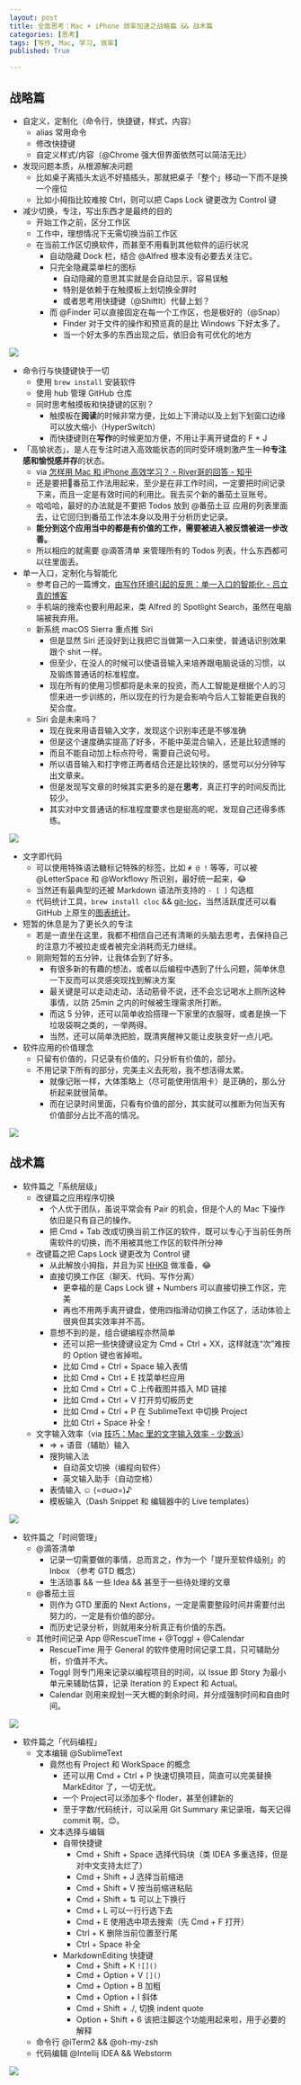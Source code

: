 ```yaml
---
layout: post
title: 全面思考：Mac + iPhone 效率加速之战略篇 && 战术篇
categories: [思考]
tags: [写作, Mac, 学习, 效率]
published: True

---
```


## 战略篇

- 自定义，定制化（命令行，快捷键，样式，内容）
    + alias 常用命令
    + 修改快捷键
    + 自定义样式/内容（@Chrome 强大但界面依然可以简洁无比）
- 发现问题本质，从根源解决问题
    + 比如桌子离插头太远不好插插头，那就把桌子「整个」移动一下而不是换一个座位
    + 比如小拇指比较难按 Ctrl，则可以把 Caps Lock 键更改为 Control 键
- 减少切换，专注，写出东西才是最终的目的
    + 开始工作之前，区分工作区
    + 工作中，理想情况下无需切换当前工作区
    + 在当前工作区切换软件，而甚至不用看到其他软件的运行状况
        * 自动隐藏 Dock 栏，结合 @Alfred 根本没有必要去关注它。
        * 只完全隐藏菜单栏的图标
            - 自动隐藏的意思其实就是会自动显示，容易误触
            - 特别是依赖于在触摸板上划切换全屏时
            - 或者思考用快捷键（@ShiftIt）代替上划？
        * 而 @Finder 可以直接固定在每一个工作区，也是极好的（@Snap）
            - Finder 对于文件的操作和预览真的是比 Windows 下好太多了。
            - 当一个好太多的东西出现之后，依旧会有可优化的地方

![](//o7mw3gkkh.qnssl.com//images/2016/1468146690815.png)

- 命令行与快捷键快于一切
    + 使用 `brew install` 安装软件
    + 使用 hub 管理 GitHub 仓库
    + 同时思考触摸板和快捷键的区别？
        + 触摸板在**阅读**的时候非常方便，比如上下滑动以及上划下划窗口边缘可以放大缩小（HyperSwitch）
        + 而快捷键则在**写作**的时候更加方便，不用让手离开键盘的 F + J
- 「高愉状态」，是人在专注时进入高效能状态的同时受环境刺激产生一种**专注感和愉悦感并存**的状态。
    + via [怎样用 Mac 和 iPhone 高效学习？ - River哥的回答 - 知乎](https://www.zhihu.com/question/27297809/answer/85341732)
    + 还是要把🍅番茄工作法用起来，至少是在非工作时间，一定要把时间记录下来，而且一定是有效时间的利用比。我去买个新的番茄土豆账号。
    + 哈哈哈，最好的办法就是不要把 Todos 放到 @番茄土豆 应用的列表里面去，让它回归到番茄工作法本身以及用于分析历史记录。
    + **能分到这个应用当中的都是有价值的工作，需要被进入被反馈被进一步改善。**
    + 所以相应的就需要 @滴答清单 来管理所有的 Todos 列表，什么东西都可以往里面丢。
- 单一入口，定制化与智能化
    + 参考自己的一篇博文，[由写作环境引起的反思：单一入口的智能化 - 吕立青的博客](https://databasedev.github.io/2015-05-12-intellectual-and-single-entrance/)
    + 手机端的搜索也要利用起来，类 Alfred 的 Spotlight Search，虽然在电脑端被我弃用。
    + 新系统 macOS Sierra 重点推 Siri
        * 但是显然 Siri 还没好到让我把它当做第一入口来使，普通话识别效果跟个 shit 一样。
        * 但至少，在没人的时候可以使语音输入来培养跟电脑说话的习惯，以及锻炼普通话的标准程度。
        * 现在所有的使用习惯都将是未来的投资，而人工智能是根据个人的习惯来进一步训练的，所以现在的行为是会影响今后人工智能更自我的契合度。
    + Siri 会是未来吗？
        * 现在我来用语音输入文字，发现这个识别率还是不够准确
        * 但是这个速度确实提高了好多，不能中英混合输入，还是比较遗憾的
        * 而且不能自动加上标点符号，需要自己说句号。
        * 所以语音输入和打字修正两者结合还是比较快的，感觉可以分分钟写出文章来。
        * 但是发现写文章的时候其实更多的是在**思考**，真正打字的时间反而比较少。
        * 其实对中文普通话的标准程度要求也是挺高的呢，发现自己还得多练练。

![](//o7mw3gkkh.qnssl.com//images/2016/1468146749104.png)

- 文字即代码
    + 可以使用特殊语法糖标记特殊的标签，比如 `# @ !` 等等，可以被 @LetterSpace 和 @Workflowy 所识别，最好统一起来，😂
    + 当然还有最典型的还被 Markdown 语法所支持的 `- [ ]` 勾选框
    + 代码统计工具，`brew install cloc` && [git-loc](https://github.com/josephwecker/git-loc)，当然活跃度还可以看 GitHub 上原生的[图表统计](https://github.com/JimmyLv/jimmy.lv/graphs/code-frequency)。
- 短暂的休息是为了更长久的专注
    + 若是一直坐在这里，我都不相信自己还有清晰的头脑去思考，去保持自己的注意力不被拉走或者被完全消耗而无力继续。
    + 刚刚短暂的五分钟，让我体会到了好多。
        * 有很多新的有趣的想法，或者以后编程中遇到了什么问题，简单休息一下反而可以灵感突现找到解决方案
        * 最关键是可以走动走动，活动筋骨不说，还不会忘记喝水上厕所这种事情，以防 25min  之内的时候被生理需求所打断。
        * 而这 5 分钟，还可以简单收拾搭理一下家里的衣服呀，或者是换一下垃圾袋啊之类的，一举两得。
        * 当然，还可以简单洗把脸，既清爽醒神又能让皮肤变好一点儿吧。 
- 软件应用的价值理念
    + 只留有价值的，只记录有价值的，只分析有价值的，部分。
    + 不用记录下所有的部分，完美主义去死啦，我不想活得太累。
        * 就像记账一样，大体策略上（尽可能使用信用卡）是正确的，那么分析起来就很简单。
        * 而在记录时间里面，只看有价值的部分，其实就可以推断为何当天有价值部分占比不高的情况。

![](//o7mw3gkkh.qnssl.com//images/2016/1468146873449.png)

## 战术篇

- 软件篇之「系统层级」
    + 改键篇之应用程序切换
        * 个人优于团队，虽说平常会有 Pair 的机会，但是个人的 Mac 下操作依旧是只有自己的操作。
        * 把 Cmd + Tab 改成切换当前工作区的软件，既可以专心于当前任务所需软件的切换，而不用被其他工作区的软件所分神
    + 改键篇之把 Caps Lock 键更改为 Control 键
        * 从此解放小拇指，并且为买 [HHKB](https://en.wikipedia.org/wiki/Happy_Hacking_Keyboard) 做准备，😂
        * 直接切换工作区（聊天、代码、写作分离）
            + 更幸福的是 Caps Lock 键 + Numbers 可以直接切换工作区，完美
            + 再也不用两手离开键盘，使用四指滑动切换工作区了，活动体验上很爽但其实效率并不高。
        * 意想不到的是，组合键编程亦然简单
            + 还可以把一些快捷键设定为 Cmd + Ctrl + XX，这样就连“次”难按的 Option 键也省掉啦。
            + 比如 Cmd + Ctrl + Space 输入表情
            + 比如 Cmd + Ctrl + E 找菜单栏应用
            + 比如 Cmd + Ctrl + C 上传截图并插入 MD 链接
            + 比如 Cmd + Ctrl + V 打开剪切板历史
            + 比如 Cmd + Ctrl + P 在 SublimeText 中切换 Project
            + 比如 Ctrl + Space 补全！
    + 文字输入效率（via [技巧：Mac 里的文字输入效率 - 少数派](http://sspai.com/31525)）
        * => + 语音（辅助）输入
        * 搜狗输入法
            - 自动英文切换（编程向软件）
            - 英文输入助手（自动空格）
        * 表情输入 ☺️ (=σωσ=)♪
        * 模板输入（Dash Snippet 和 编辑器中的 Live templates）
    
![](//o7mw3gkkh.qnssl.com//images/2016/1468140060115.png)

- 软件篇之「时间管理」
    + @滴答清单
        * 记录一切需要做的事情，总而言之，作为一个「提升至软件级别」的 Inbox （参考 GTD 概念）
        * 生活琐事 && 一些 Idea && 甚至于一些待处理的文章
    + @番茄土豆
        * 则作为 GTD 里面的 Next Actions，一定是需要整段时间并需要付出努力的，一定是有价值的部分。
        * 而历史记录分析，则就用来分析真正有价值的东西。
    + 其他时间记录 App @RescueTime + @Toggl + @Calendar
        * RescueTime 用于 General 的软件使用时间记录工具，只可辅助分析，价值并不大。
        * Toggl 则专门用来记录以编程项目的时间，以 Issue 即 Story 为最小单元来辅助估算，记录 Iteration 的 Expect 和 Actual。
        * Calendar 则用来规划一天大概的剩余时间，并分成强制时间和自由时间。

![](//o7mw3gkkh.qnssl.com//images/2016/1468145148644.png)

- 软件篇之「代码编程」
    + 文本编辑 @SublimeText 
        + 竟然也有 Project 和 WorkSpace 的概念
            - 还可以用 Cmd + Ctrl + P 快速切换项目，简直可以完美替换 MarkEditor 了，一切无忧。
            - 一个 Project可以添加多个 floder，甚至创建新的
            - 至于字数/代码统计，可以采用 Git Summary 来记录哦，每天记得 commit 啊，😊。
        + 文本选择与编辑
            * 自带快捷键
                - Cmd + Shift + Space 选择代码块（类 IDEA 多重选择，但是对中文支持太烂了）
                - Cmd + Shift + J 选择当前缩进
                - Cmd + Shift + V 按当前缩进粘贴
                - Cmd + Shift + ⇅ 可以上下换行
                - Cmd + L 可以一行行选下去
                - Cmd + E 使用选中项去搜索（先 Cmd + F 打开）
                - Ctrl + K 删除当前位置至行尾
                - Ctrl + Space 补全
            * MarkdownEditing 快捷键
                - Cmd + Shift + K `![]()`
                - Cmd + Option + V `[]()`
                - Cmd + Option + B 加粗
                - Cmd + Option + I 斜体
                - Cmd + Shift + ./, 切换 indent quote
                - Option + Shift + 6 该把注脚这个功能用起来啦，用于必要的解释
    + 命令行 @iTerm2 && @oh-my-zsh
    + 代码编辑 @Intellij IDEA && Webstorm

![](//o7mw3gkkh.qnssl.com//images/2016/1468147103565.png)
